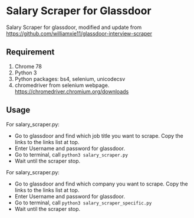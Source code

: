 #  Salary Scraper for Glassdoor
Salary Scraper for glassdoor, modified and update from https://github.com/williamxie11/glassdoor-interview-scraper

##  Requirement
1. Chrome 78
2. Python 3
3. Python packages: bs4, selenium, unicodecsv
4. chromedriver from selenium webpage. https://chromedriver.chromium.org/downloads

## Usage
For salary_scraper.py:
* Go to glassdoor and find which job title you want to scrape. Copy the links to the links list at top.
* Enter Username and password for glassdoor.
* Go to terminal, call ``python3 salary_scraper.py``
* Wait until the scraper stop.

For salary_scraper.py:
* Go to glassdoor and find which company you want to scrape. Copy the links to the links list at top.
* Enter Username and password for glassdoor.
* Go to terminal, call ``python3 salary_scraper_specific.py``
* Wait until the scraper stop.